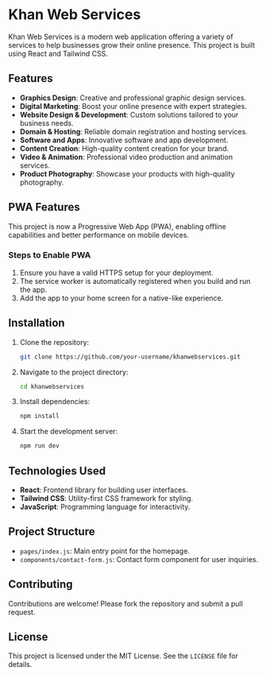 # Khan Web Services

Khan Web Services is a modern web application offering a variety of services to help businesses grow their online presence. This project is built using React and Tailwind CSS.

## Features

- **Graphics Design**: Creative and professional graphic design services.
- **Digital Marketing**: Boost your online presence with expert strategies.
- **Website Design & Development**: Custom solutions tailored to your business needs.
- **Domain & Hosting**: Reliable domain registration and hosting services.
- **Software and Apps**: Innovative software and app development.
- **Content Creation**: High-quality content creation for your brand.
- **Video & Animation**: Professional video production and animation services.
- **Product Photography**: Showcase your products with high-quality photography.

## PWA Features

This project is now a Progressive Web App (PWA), enabling offline capabilities and better performance on mobile devices.

### Steps to Enable PWA

1. Ensure you have a valid HTTPS setup for your deployment.
2. The service worker is automatically registered when you build and run the app.
3. Add the app to your home screen for a native-like experience.

## Installation

1. Clone the repository:
   ```bash
   git clone https://github.com/your-username/khanwebservices.git
   ```
2. Navigate to the project directory:
   ```bash
   cd khanwebservices
   ```
3. Install dependencies:
   ```bash
   npm install
   ```
4. Start the development server:
   ```bash
   npm run dev
   ```

## Technologies Used

- **React**: Frontend library for building user interfaces.
- **Tailwind CSS**: Utility-first CSS framework for styling.
- **JavaScript**: Programming language for interactivity.

## Project Structure

- `pages/index.js`: Main entry point for the homepage.
- `components/contact-form.js`: Contact form component for user inquiries.

## Contributing

Contributions are welcome! Please fork the repository and submit a pull request.

## License

This project is licensed under the MIT License. See the `LICENSE` file for details.
